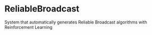 # ReliableBroadcast
System that automatically generates Reliable Broadcast algorithms with Reinforcement Learning
